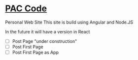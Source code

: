 # [PAC Code](www.paccode.com.br)
Personal Web Site
This site is build using Angular and Node.JS

In the future it will have a version in React

- [ ] Post Page "under construction"
- [ ] Post First Page
- [ ] Post First Page as App
